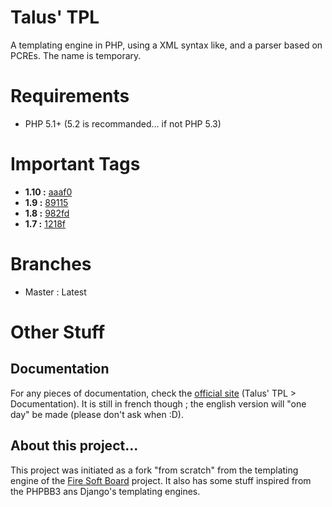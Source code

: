 Talus' TPL
==========
A templating engine in PHP, using a XML syntax like, and a parser based on PCREs. The name is temporary.

Requirements
============
- PHP 5.1+ (5.2 is recommanded... if not PHP 5.3)

Important Tags
==============
- **1.10 :** [aaaf0](https://github.com/Taluu/Talus-TPL/tree/1.10.0)
- **1.9 :** [89115](https://github.com/Taluu/Talus-TPL/tree/1.9.0)
- **1.8 :** [982fd](https://github.com/Taluu/Talus-TPL/tree/1.8.0)
- **1.7 :** [1218f](https://github.com/Taluu/Talus-TPL/tree/1.7.0)

Branches
========
- Master : Latest

Other Stuff
===========
Documentation
-------------
For any pieces of documentation, check the [official site](http://www.talus-works.net) (Talus' TPL > Documentation).
It is still in french though ; the english version will "one day" be made (please don't ask when :D).

About this project...
---------------------
This project was initiated as a fork "from scratch" from the templating engine of the [Fire Soft Board](http://www.fire-soft-board.com) project. It also has some stuff inspired from the PHPBB3 ans Django's templating engines.
